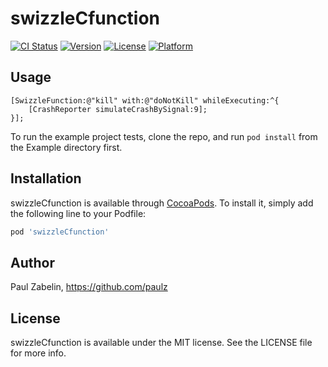 # swizzleCfunction

[![CI Status](http://img.shields.io/travis/paulz/swizzleCfunction.svg?style=flat)](https://travis-ci.org/paulz/swizzleCfunction)
[![Version](https://img.shields.io/cocoapods/v/swizzleCfunction.svg?style=flat)](http://cocoapods.org/pods/swizzleCfunction)
[![License](https://img.shields.io/cocoapods/l/swizzleCfunction.svg?style=flat)](http://cocoapods.org/pods/swizzleCfunction)
[![Platform](https://img.shields.io/cocoapods/p/swizzleCfunction.svg?style=flat)](http://cocoapods.org/pods/swizzleCfunction)

## Usage

```
[SwizzleFunction:@"kill" with:@"doNotKill" whileExecuting:^{
    [CrashReporter simulateCrashBySignal:9];
}];
```

To run the example project tests, clone the repo, and run `pod install` from the Example directory first.

## Installation

swizzleCfunction is available through [CocoaPods](http://cocoapods.org). To install
it, simply add the following line to your Podfile:

```ruby
pod 'swizzleCfunction'
```

## Author

Paul Zabelin, https://github.com/paulz

## License

swizzleCfunction is available under the MIT license. See the LICENSE file for more info.
